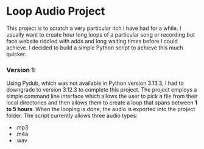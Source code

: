 # **Loop Audio Project**

This project is to scratch a very particular itch I have had for a while. I usually want to create hour long loops of a particular song or recording 
but face website riddled with adds and long waiting times before I could achieve. I decided to build a simple Python script to achieve this much quicker.

### **Version 1:**
Using Pydub, which was not available in Python version 3.13.3, I had to downgrade to version 3.12.3 to complete this project.
The project employs a simple command line interface which allows the user to pick a file from their local directories and
then allows them to create a loop that spans between **1 to 5 hours**. When the looping is done, the audio is exported into the project folder.
The script currently allows three audio types: 
- .mp3
- .m4a
- .wav
